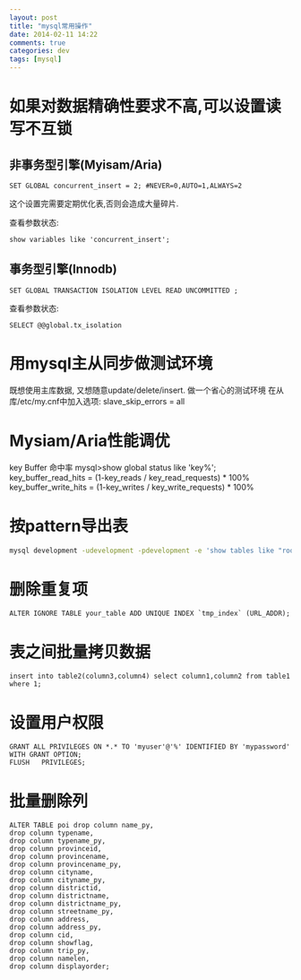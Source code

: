 ```yaml
---
layout: post
title: "mysql常用操作"
date: 2014-02-11 14:22
comments: true
categories: dev
tags: [mysql]
---
```


如果对数据精确性要求不高,可以设置读写不互锁
=====================

非事务型引擎(Myisam/Aria)
----------------
```mysql
SET GLOBAL concurrent_insert = 2; #NEVER=0,AUTO=1,ALWAYS=2
```
这个设置完需要定期优化表,否则会造成大量碎片.

查看参数状态:
```mysql
show variables like 'concurrent_insert';
```


事务型引擎(Innodb)
----------------

```mysql
SET GLOBAL TRANSACTION ISOLATION LEVEL READ UNCOMMITTED ;
```
查看参数状态:
```mysql
SELECT @@global.tx_isolation
```

用mysql主从同步做测试环境
======================
既想使用主库数据, 又想随意update/delete/insert. 做一个省心的测试环境
在从库/etc/my.cnf中加入选项:
slave_skip_errors = all

Mysiam/Aria性能调优
=======================
key Buffer 命中率
mysql>show  global   status  like   'key%';
key_buffer_read_hits = (1-key_reads / key_read_requests) * 100%
key_buffer_write_hits = (1-key_writes / key_write_requests) * 100%


按pattern导出表
=====================

```bash
mysql development -udevelopment -pdevelopment -e 'show tables like "root_%"' |grep -v Tables_in |xargs mysqldump development -udevelopment -pdevelopment > root.sql
```

删除重复项
===============

```mysql
ALTER IGNORE TABLE your_table ADD UNIQUE INDEX `tmp_index` (URL_ADDR);
```

表之间批量拷贝数据
===============

```mysql
insert into table2(column3,column4) select column1,column2 from table1 where 1;
```


设置用户权限
=================

```mysql
GRANT ALL PRIVILEGES ON *.* TO 'myuser'@'%' IDENTIFIED BY 'mypassword' WITH GRANT OPTION;
FLUSH   PRIVILEGES;
```

批量删除列
================

```mysql
ALTER TABLE poi drop column name_py,
drop column typename,
drop column typename_py,
drop column provinceid,
drop column provincename,
drop column provincename_py,
drop column cityname,
drop column cityname_py,
drop column districtid,
drop column districtname,
drop column districtname_py,
drop column streetname_py,
drop column address,
drop column address_py,
drop column cid,
drop column showflag,
drop column trip_py,
drop column namelen,
drop column displayorder;
```

